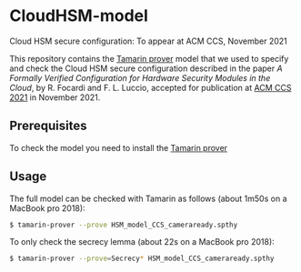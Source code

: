 # CloudHSM-model
Cloud HSM secure configuration: To appear at ACM CCS, November 2021

This repository contains the [Tamarin prover](https://tamarin-prover.github.io/) model that we used to specify and check the Cloud HSM secure configuration described in the paper *A Formally Verified Configuration for Hardware Security Modules in the Cloud*, by R. Focardi and F. L. Luccio, accepted for publication at [ACM CCS 2021](https://www.sigsac.org/ccs/CCS2021/) in November 2021.

## Prerequisites

To check the model you need to install the [Tamarin prover](https://tamarin-prover.github.io/)

## Usage

The full model can be checked with Tamarin as follows (about 1m50s on a MacBook pro 2018):

```bash
$ tamarin-prover --prove HSM_model_CCS_cameraready.spthy
```

To only check the secrecy lemma (about 22s on a MacBook pro 2018):

```bash
$ tamarin-prover --prove=Secrecy* HSM_model_CCS_cameraready.spthy

```


